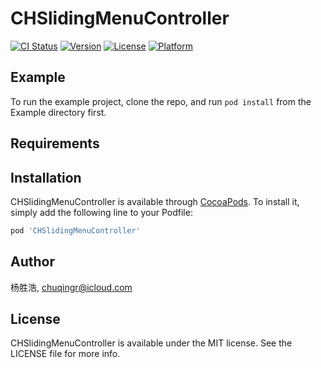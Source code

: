 # CHSlidingMenuController

[![CI Status](https://img.shields.io/travis/杨胜浩/CHSlidingMenuController.svg?style=flat)](https://travis-ci.org/杨胜浩/CHSlidingMenuController)
[![Version](https://img.shields.io/cocoapods/v/CHSlidingMenuController.svg?style=flat)](https://cocoapods.org/pods/CHSlidingMenuController)
[![License](https://img.shields.io/cocoapods/l/CHSlidingMenuController.svg?style=flat)](https://cocoapods.org/pods/CHSlidingMenuController)
[![Platform](https://img.shields.io/cocoapods/p/CHSlidingMenuController.svg?style=flat)](https://cocoapods.org/pods/CHSlidingMenuController)

## Example

To run the example project, clone the repo, and run `pod install` from the Example directory first.

## Requirements

## Installation

CHSlidingMenuController is available through [CocoaPods](https://cocoapods.org). To install
it, simply add the following line to your Podfile:

```ruby
pod 'CHSlidingMenuController'
```

## Author

杨胜浩, chuqingr@icloud.com

## License

CHSlidingMenuController is available under the MIT license. See the LICENSE file for more info.
